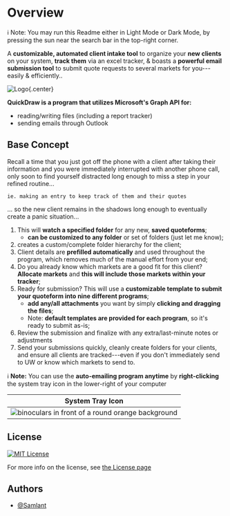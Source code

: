 # Overview

:information_source: Note: You may run this Readme either in Light Mode or Dark Mode, by pressing the sun near the search bar in the top-right corner.

A **customizable, automated client intake tool** to organize your **new clients** on your system, **track them** via an excel tracker, & boasts a **powerful email submission tool** to submit quote requests to several markets for you---easily & efficiently..

![Logo](https://i.postimg.cc/CK3Gbr4Z/6-DB2-F6-EE-F692-4-EDD-A987-9-FBE2999355-A.png){.center}

**QuickDraw is a program that utilizes Microsoft's Graph API for:**

- reading/writing files (including a report tracker)
- sending emails through Outlook

## Base Concept

Recall a time that you just got off the phone with a client after taking their information and you were immediately interrupted with another phone call, only soon to find yourself distracted long enough to miss a step in your refined routine...

    ie. making an entry to keep track of them and their quotes

... so the new client remains in the shadows long enough to eventually create a panic situation...

1.  This will **watch a specified folder** for any new, **saved quoteforms**;
    - **can be customized to any folder** or set of folders (just let me know);
2.  creates a custom/complete folder hierarchy for the client;
3.  Client details are **prefilled automatically** and used throughout the program, which removes much of the manual effort from your end;
4.  Do you already know which markets are a good fit for this client? **Allocate markets** and **this will include those markets within your tracker**;
5.  Ready for submission? This will use a **customizable template to submit your quoteform into nine different programs**;
    - **add any/all attachments** you want by simply **clicking and dragging the files**;
    - Note: **default templates are provided for each program**, so it's ready to submit as-is;
6.  Review the submission and finalize with any extra/last-minute notes or adjustments
7.  Send your submissions quickly, cleanly create folders for your clients, and ensure all clients are tracked---even if you don't immediately send to UW or know which markets to send to.

:information_source: **Note:** You can use the **auto-emailing program anytime** by **right-clicking** the system tray icon in the lower-right of your computer

|                                                System Tray Icon                                                |
| :------------------------------------------------------------------------------------------------------------: |
| ![binoculars in front of a round orange background](https://i.postimg.cc/ZR7vSW3X/output-onlinepngtools-1.png) |

## License

[![MIT License](https://img.shields.io/badge/License-MIT-green.svg)](https://choosealicense.com/licenses/mit/)

For more info on the license, see [the License page](license.md)

## Authors

- [@Samlant](https://github.com/Samlant)
